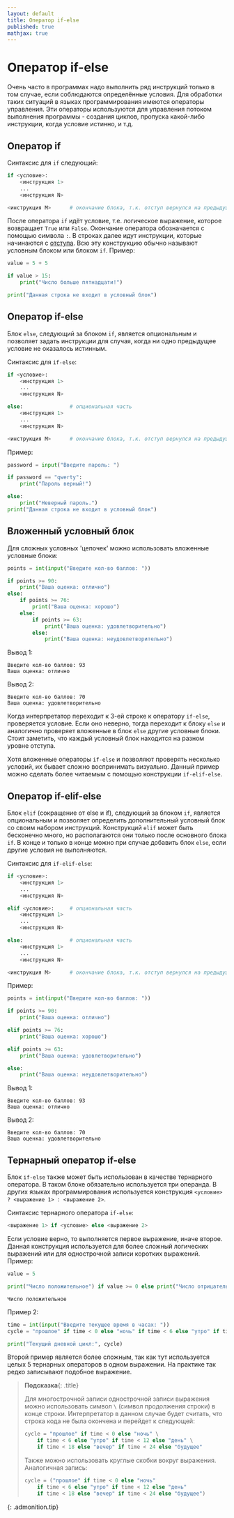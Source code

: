 ```yaml
---
layout: default
title: Оператор if-else
published: true 
mathjax: true
---
```


# Оператор if-else

Очень часто в программах надо выполнить ряд инструкций только в том случае, если соблюдаются определённые условия. Для обработки таких ситуаций в языках программирования имеются операторы управления. Эти операторы используются для управления потоком выполнения программы - создания циклов, пропуска какой-либо инструкции, когда условие истинно, и т.д.

## Оператор if

Синтаксис для `if` следующий:

```python
if <условие>:
    <инструкция 1>
    ...
    <инструкция N>

<инструкция M>      # окончание блока, т.к. отступ вернулся на предыдущий уровень
```

После оператора `if` идёт условие, т.е. логическое выражение, которое возвращает `True` или `False`. Окончание оператора обозначается с помощью символа `:`. В строках далее идут инструкции, которые начинаются с [отступа](03-syntax.html#отступы). Всю эту конструкцию обычно называют условным блоком или блоком `if`. Пример:

```python
value = 5 + 5

if value > 15:
    print("Число больше пятнадцати!")

print("Данная строка не входит в условный блок")
```

## Оператор if-else

Блок `else`, следующий за блоком `if`, является опциональным и позволяет задать инструкции для случая, когда ни одно предыдущее условие не оказалось истинным.

Синтаксис для `if-else`:

```python
if <условие>:
    <инструкция 1>
    ...
    <инструкция N>

else:               # опциональная часть
    <инструкция 1>
    ...
    <инструкция N>

<инструкция M>      # окончание блока, т.к. отступ вернулся на предыдущий уровень
```

Пример:

```python
password = input("Введите пароль: ")

if password == "qwerty":
    print("Пароль верный!")

else:
    print("Неверный пароль.")
print("Данная строка не входит в условный блок")
```

## Вложенный условный блок

Для сложных условных 'цепочек' можно использовать вложенные условные блоки:

```python
points = int(input("Введите кол-во баллов: "))

if points >= 90:
    print("Ваша оценка: отлично")
else:
    if points >= 76:
        print("Ваша оценка: хорошо")
    else:
        if points >= 63:
            print("Ваша оценка: удовлетворительно")
        else:
            print("Ваша оценка: неудовлетворительно")
```
Вывод 1:
```
Введите кол-во баллов: 93
Ваша оценка: отлично
```
Вывод 2:
```
Введите кол-во баллов: 70
Ваша оценка: удовлетворительно
```

Когда интерпретатор переходит к 3-ей строке к оператору `if-else`, проверяется условие. Если оно неверно, тогда переходит к блоку `else` и аналогично проверяет вложенные в блок `else` другие условные блоки. Стоит заметить, что каждый условный блок находится на разном уровне отступа.

Хотя вложенные операторы `if-else` и позволяют проверять несколько условий, их бывает сложно воспринимать визуально. Данный пример можно сделать более читаемым с помощью конструкции `if-elif-else`.

## Оператор if-elif-else

Блок `elif` (сокращение от else и if), следующий за блоком `if`, является опциональным и позволяет определить дополнительный условный блок со своим набором инструкций. Конструкций `elif` может быть бесконечно много, но располагаются они только после основного блока `if`. В конце и только в конце можно при случае добавить блок `else`, если другие условия не выполняются.

Синтаксис для `if-elif-else`:

```python
if <условие>:
    <инструкция 1>
    ...
    <инструкция N>

elif <условие>:     # опциональная часть
    <инструкция 1>
    ...
    <инструкция N>

else:               # опциональная часть
    <инструкция 1>
    ...
    <инструкция N>

<инструкция M>      # окончание блока, т.к. отступ вернулся на предыдущий уровень
```

Пример:
```python
points = int(input("Введите кол-во баллов: "))

if points >= 90:
    print("Ваша оценка: отлично")

elif points >= 76:
    print("Ваша оценка: хорошо")

elif points >= 63:
    print("Ваша оценка: удовлетворительно")

else:
    print("Ваша оценка: неудовлетворительно")
```
Вывод 1:
```
Введите кол-во баллов: 93
Ваша оценка: отлично
```
Вывод 2:
```
Введите кол-во баллов: 70
Ваша оценка: удовлетворительно
```

## Тернарный оператор if-else

Блок `if-else` также может быть использован в качестве тернарного оператора. В таком блоке обязательно используется три операнда. В других языках программирования используется конструкция `<условие> ? <выражение 1> : <выражение 2>`.

Синтаксис тернарного оператора `if-else`:
```python
<выражение 1> if <условие> else <выражение 2>
```

Если условие верно, то выполняется первое выражение, иначе второе. Данная конструкция используется для более сложный логических выражений или для однострочной записи коротких выражений. Пример:
```python
value = 5

print("Число положительное") if value >= 0 else print("Число отрицательное")
```
```
Число положительное
```
Пример 2:
```python
time = int(input("Введите текущее время в часах: "))
cycle = "прошлое" if time < 0 else "ночь" if time < 6 else "утро" if time < 12 else "день" if time < 18 else "вечер" if time < 24 else "будущее"

print("Текущий дневной цикл:", cycle)
```

Второй пример является более сложным, так как тут используется целых 5 тернарных операторов в одном выражении. На практике так редко записывают подобное выражение.

> __Подсказка__{: .title}
>
> Для многострочной записи однострочной записи выражения можно использовать символ `\` (символ продолжения строки) в конце строки. Интерпретатор в данном случае будет считать, что строка кода не была окончена и перейдет к следующей:
> ```python
> cycle = "прошлое" if time < 0 else "ночь" \
>     if time < 6 else "утро" if time < 12 else "день" \
>     if time < 18 else "вечер" if time < 24 else "будущее"
> ```
> Также можно использовать круглые скобки вокруг выражения. Аналогичная запись:
> ```python
> cycle = ("прошлое" if time < 0 else "ночь"
>     if time < 6 else "утро" if time < 12 else "день"
>     if time < 18 else "вечер" if time < 24 else "будущее")
> ```
{: .admonition.tip}
